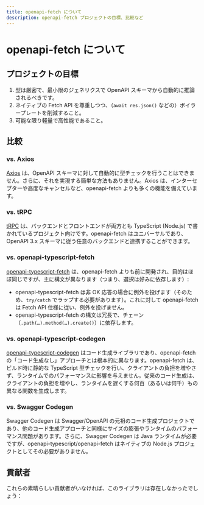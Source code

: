 ```yaml
---
title: openapi-fetch について
description: openapi-fetch プロジェクトの目標、比較など
---
```


<script setup>
  import { VPTeamMembers } from 'vitepress/theme';
  import contributors from '../../data/contributors.json';
</script>

# openapi-fetch について

## プロジェクトの目標

1. 型は厳密で、最小限のジェネリクスで OpenAPI スキーマから自動的に推論されるべきです。
2. ネイティブの Fetch API を尊重しつつ、（`await res.json()` などの）ボイラープレートを削減すること。
3. 可能な限り軽量で高性能であること。

## 比較

### vs. Axios

[Axios](https://axios-http.com) は、OpenAPI スキーマに対して自動的に型チェックを行うことはできません。さらに、それを実現する簡単な方法もありません。Axios は、インターセプターや高度なキャンセルなど、openapi-fetch よりも多くの機能を備えています。

### vs. tRPC

[tRPC](https://trpc.io/) は、バックエンドとフロントエンドが両方とも TypeScript (Node.js) で書かれているプロジェクト向けです。openapi-fetch はユニバーサルであり、OpenAPI 3.x スキーマに従う任意のバックエンドと連携することができます。

### vs. openapi-typescript-fetch

[openapi-typescript-fetch](https://github.com/ajaishankar/openapi-typescript-fetch) は、openapi-fetch よりも前に開発され、目的はほぼ同じですが、主に構文が異なります（つまり、選択は好みに依存します）:

- openapi-typescript-fetch は非 OK 応答の場合に例外を投げます（そのため、`try/catch` でラップする必要があります）。これに対して openapi-fetch は Fetch API 仕様に従い、例外を投げません。
- openapi-typescript-fetch の構文は冗長で、チェーン（`.path(…).method(…).create()`）に依存します。

### vs. openapi-typescript-codegen

[openapi-typescript-codegen](https://github.com/ferdikoomen/openapi-typescript-codegen) はコード生成ライブラリであり、openapi-fetch の「コード生成なし」アプローチとは根本的に異なります。openapi-fetch は、ビルド時に静的な TypeScript 型チェックを行い、クライアントの負担を増やさず、ランタイムでのパフォーマンスに影響を与えません。従来のコード生成は、クライアントの負担を増やし、ランタイムを遅くする何百（あるいは何千）もの異なる関数を生成します。

### vs. Swagger Codegen

Swagger Codegen は Swagger/OpenAPI の元祖のコード生成プロジェクトであり、他のコード生成アプローチと同様にサイズの膨張やランタイムのパフォーマンス問題があります。さらに、Swagger Codegen は Java ランタイムが必要ですが、openapi-typescript/openapi-fetch はネイティブの Node.js プロジェクトとしてその必要がありません。

## 貢献者

これらの素晴らしい貢献者がいなければ、このライブラリは存在しなかったでしょう：

<VPTeamMembers size="small" :members="contributors['openapi-fetch']" />
